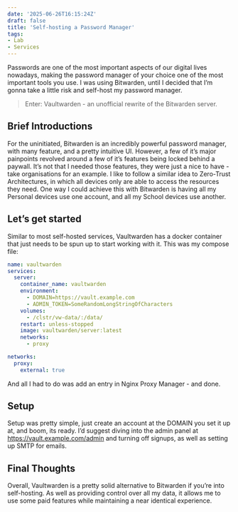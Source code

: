```yaml
---
date: '2025-06-26T16:15:24Z'
draft: false
title: 'Self-hosting a Password Manager'
tags:
- Lab
- Services
---
```

Passwords are one of the most important aspects of our digital lives nowadays, making the password manager of your choice one of the most important tools you use. I was using Bitwarden, until I decided that I’m gonna take a little risk and self-host my password manager.

> Enter: Vaultwarden - an unofficial rewrite of the Bitwarden server. 

## Brief Introductions

For the uninitiated, Bitwarden is an incredibly powerful password manager, with many feature, and a pretty intuitive UI. However, a few of it’s major painpoints revolved around a few of it’s features being locked behind a paywall. It’s not that I needed those features, they were just a nice to have - take organisations for an example. I like to follow a similar idea to Zero-Trust Architectures, in which all devices only are able to access the resources they need. One way I could achieve this with Bitwarden is having all my Personal devices use one account, and all my School devices use another.

## Let’s get started

Similar to most self-hosted services, Vaultwarden has a docker container that just needs to be spun up to start working with it. This was my compose file:

```yaml
name: vaultwarden
services:
  server:
    container_name: vaultwarden
    environment:
      - DOMAIN=https://vault.example.com
      - ADMIN_TOKEN=SomeRandomLongStringOfCharacters
    volumes:
      - /clstr/vw-data/:/data/
    restart: unless-stopped
    image: vaultwarden/server:latest
    networks:
      - proxy

networks:
  proxy:
    external: true
```

And all I had to do was add an entry in Nginx Proxy Manager - and done.

## Setup

Setup was pretty simple, just create an account at the DOMAIN you set it up at, and boom, its ready. I’d suggest diving into the admin panel at https://vault.example.com/admin and turning off signups, as well as setting up SMTP for emails.

## Final Thoughts

Overall, Vaultwarden is a pretty solid alternative to Bitwarden if you’re into self-hosting. As well as providing control over all my data, it allows me to use some paid features while maintaining a near identical experience.